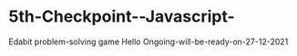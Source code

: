 # 5th-Checkpoint--Javascript-
Edabit problem-solving game
Hello
Ongoing-will-be-ready-on-27-12-2021
